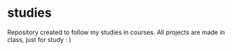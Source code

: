 # studies
Repository created to follow my studies in courses. All projects are made in class, just for study : )
